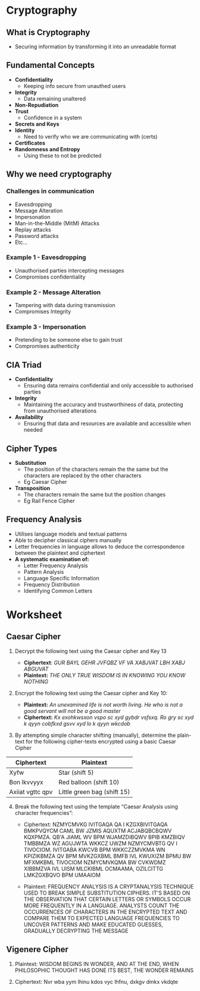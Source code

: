 
# Cryptography

## What is Cryptography
- Securing information by transforming it into an unreadable format

## Fundamental Concepts
- **Confidentiality**
	- Keeping info secure from unauthed users
- **Integrity**
	- Data remaining unaltered 
- **Non-Repudiation**
- **Trust**
	- Confidence in a system
- **Secrets and Keys**
- **Identity**
	- Need to verify who we are communicating with (certs)
- **Certificates**
- **Randomness and Entropy**
	- Using these to not be predicted

## Why we need cryptography
### Challenges in communication
- Eavesdropping
- Message Alteration
- Impersonation
- Man-in-the-Middle (MitM) Attacks
- Replay attacks
- Password attacks
- Etc…

### Example 1 - Eavesdropping
- Unauthorised parties intercepting messages
- Compromises confidentiality

### Example 2 - Message Alteration
- Tampering with data during transmission
- Compromises Integrity

### Example 3 - Impersonation
- Pretending to be someone else to gain trust
- Compromises authenticity 

## CIA Triad
- **Confidentiality**
	- Ensuring data remains confidential and only accessible to authorised parties
- **Integrity**
	- Maintaining the accuracy and trustworthiness of data, protecting from unauthorised alterations
- **Availability**
	- Ensuring that data and resources are available and accessible when needed


## Cipher Types
- **Substitution**
	- The position of the characters remain the the same but the characters are replaced by the other characters
	- Eg Caesar Cipher
- **Transposition**
	- The characters remain the same but the position changes
	- Eg Rail Fence Cipher

## Frequency Analysis
- Utilises language models and textual patterns
- Able to decipher classical ciphers manually
- Letter frequencies in language allows to deduce the correspondence between the plaintext and ciphertext
- **A systematic examination of:**
	- Letter Frequency Analysis
	- Pattern Analysis
	- Language Specific Information
	- Frequency Distribution
	- Identifying Common Letters




# Worksheet

## Caesar Cipher
1) Decrypt the following text using the Caesar cipher and Key 13
	- **Ciphertext**: *GUR BAYL GEHR JVFQBZ VF VA XABJVAT LBH XABJ ABGUVAT*
	- **Plaintext:** *THE ONLY TRUE WISDOM IS IN KNOWING YOU KNOW NOTHING*

2) Encrypt the following text using the Caesar cipher and Key 10:
	- **Plaintext:** *An unexamined life is not worth living. He who is not a good servant will not be a good master*
	- **Ciphertext:** *Kx exohkwsxon vspo sc xyd gybdr vsfsxq. Ro gry sc xyd k qyyn cobfkxd gsvv xyd lo k qyyn wkcdob*

3) By attempting simple character shifting (manually), determine the plain-text for the following cipher-texts encrypted using a basic Caesar Cipher

| Ciphertext      | Plaintext |
| ----------- | ----------- |
| Xyfw      | Star (shift 5)       |
| Bon lkvvyyx   | Red balloon (shift 10)        |
| Axiiat vgttc qpv   | Little green bag (shift 15)    |

4) Break the following text using the template “Caesar Analysis using character frequencies”:
	- Ciphertext: NZMYCMVKG IVITGAQA QA I KZGXBIVITGAQA BMKPVQYCM CAML BW JZMIS AQUXTM ACJABQBCBQWV KQXPMZA. QB'A JIAML WV BPM WJAMZDIBQWV BPIB KMZBIQV TMBBMZA WZ AGUJWTA WKKCZ UWZM NZMYCMVBTG QV I TIVOCIOM. IVITGABA KWCVB BPM WKKCZZMVKMA WN KPIZIKBMZA QV BPM MVKZGXBML BMFB IVL KWUXIZM BPMU BW MFXMKBML TIVOCIOM NZMYCMVKQMA BW CVKWDMZ XIBBMZVA IVL UISM MLCKIBML OCMAAMA, OZILCITTG LMKZGXBQVO BPM UMAAIOM
	
	- Plaintext: FREQUENCY ANALYSIS IS A CRYPTANALYSIS TECHNIQUE USED TO BREAK SIMPLE SUBSTITUTION CIPHERS. IT'S BASED ON THE OBSERVATION THAT CERTAIN LETTERS OR SYMBOLS OCCUR MORE FREQUENTLY IN A LANGUAGE. ANALYSTS COUNT THE OCCURRENCES OF CHARACTERS IN THE ENCRYPTED TEXT AND COMPARE THEM TO EXPECTED LANGUAGE FREQUENCIES TO UNCOVER PATTERNS AND MAKE EDUCATED GUESSES, GRADUALLY DECRYPTING THE MESSAGE


## Vigenere Cipher
1) Plaintext: WISDOM BEGINS IN WONDER, AND AT THE END, WHEN PHILOSOPHIC THOUGHT HAS DONE ITS BEST, THE WONDER REMAINS

2) Ciphertext: Nvr wba yym lhinu kdos vyc lhfnu, dxkgv dmkx vkdqte





